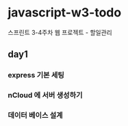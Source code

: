 # javascript-w3-todo
스프린트 3-4주차 웹 프로젝트 - 할일관리

## day1

### express 기본 세팅
### nCloud 에 서버 생성하기
### 데이터 베이스 설계

